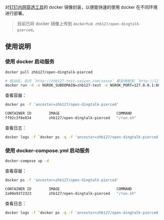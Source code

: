 对[钉钉内网穿透工具](https://open-doc.dingtalk.com/microapp/kn6zg7/hb7000)的 docker 镜像封装，以便能快速的使用 docker 在不同环境进行部署。

> 目前已将 docker 镜像上传到 `dockerhub zhb127/open-dingtalk-pierced`。

## 使用说明

### 使用 docker 启动服务

```bash
docker pull zhb127/open-dingtalk-pierced

# 启动后，访问 `http://zhb127-test.vaiwan.com/xxxxx` 都会映射到 `http://127.0.0.1:8080/xxxxx`。
docker run -d -e NGROK_SUBDOMAIN=zhb127-test -e NGROK_PORT=127.0.0.1:8080 zhb127/open-dingtalk-pierced
```

查看容器：

```bash
docker ps -f 'ancestor=zhb127/open-dingtalk-pierced'

CONTAINER ID        IMAGE                          COMMAND             CREATED             STATUS              PORTS               NAMES
ff92c3f8e834        zhb127/open-dingtalk-pierced   "/run.sh"           6 minutes ago       Up 6 minutes        4040/tcp            hungry_borg
```

查看日志：

```bash
docker logs -f `docker ps -q -f 'ancestor=zhb127/open-dingtalk-pierced'`
```

### 使用 docker-compose.yml 启动服务

```bash
docker-compose up -d
```

查看容器：

```bash
docker ps -f 'ancestor=zhb127/open-dingtalk-pierced'

CONTAINER ID        IMAGE                          COMMAND             CREATED             STATUS              PORTS                    NAMES
2a90e9372323        zhb127/open-dingtalk-pierced   "/run.sh"           4 minutes ago       Up 41 seconds       0.0.0.0:4040->4040/tcp   open-dingtalk-pierced
```

查看日志：

```bash
docker logs -f `docker ps -q -f 'ancestor=zhb127/open-dingtalk-pierced'`
```
